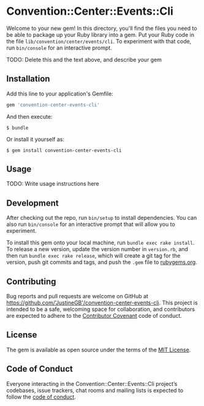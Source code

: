 # Convention::Center::Events::Cli

Welcome to your new gem! In this directory, you'll find the files you need to be able to package up your Ruby library into a gem. Put your Ruby code in the file `lib/convention/center/events/cli`. To experiment with that code, run `bin/console` for an interactive prompt.

TODO: Delete this and the text above, and describe your gem

## Installation

Add this line to your application's Gemfile:

```ruby
gem 'convention-center-events-cli'
```

And then execute:

    $ bundle

Or install it yourself as:

    $ gem install convention-center-events-cli

## Usage

TODO: Write usage instructions here

## Development

After checking out the repo, run `bin/setup` to install dependencies. You can also run `bin/console` for an interactive prompt that will allow you to experiment.

To install this gem onto your local machine, run `bundle exec rake install`. To release a new version, update the version number in `version.rb`, and then run `bundle exec rake release`, which will create a git tag for the version, push git commits and tags, and push the `.gem` file to [rubygems.org](https://rubygems.org).

## Contributing

Bug reports and pull requests are welcome on GitHub at https://github.com/'JustineGB'/convention-center-events-cli. This project is intended to be a safe, welcoming space for collaboration, and contributors are expected to adhere to the [Contributor Covenant](http://contributor-covenant.org) code of conduct.

## License

The gem is available as open source under the terms of the [MIT License](https://opensource.org/licenses/MIT).

## Code of Conduct

Everyone interacting in the Convention::Center::Events::Cli project’s codebases, issue trackers, chat rooms and mailing lists is expected to follow the [code of conduct](https://github.com/'JustineGB'/convention-center-events-cli/blob/master/CODE_OF_CONDUCT.md).
